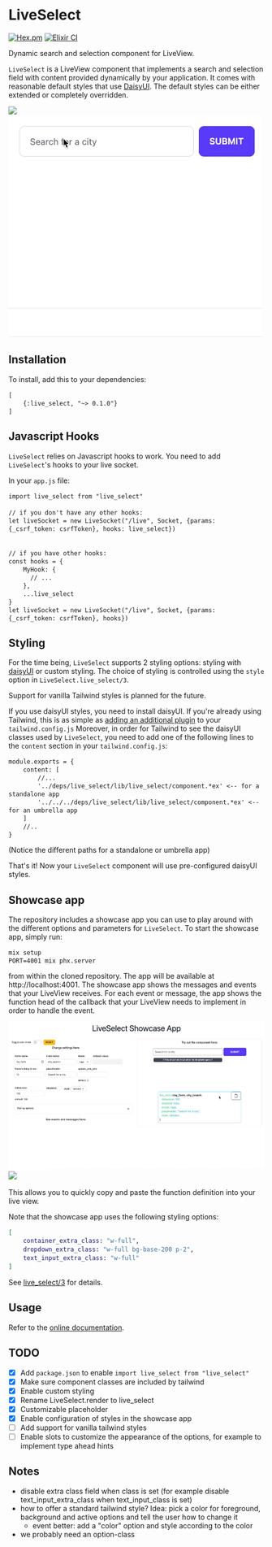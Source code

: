 # LiveSelect

[![Hex.pm](https://img.shields.io/hexpm/v/live_select.svg)](https://hex.pm/packages/live_select)
[![Elixir CI](https://github.com/maxmarcon/live_select/actions/workflows/elixir.yml/badge.svg)](https://github.com/maxmarcon/live_select/actions/workflows/elixir.yml)

Dynamic search and selection component for LiveView.

`LiveSelect` is a LiveView component that implements a search and selection
field with content provided dynamically by your application. It comes with reasonable default styles
that use [DaisyUI](https://daisyui.com/). The default styles can be either extended or completely overridden.

![](assets/demo.gif)
![](priv/static/images/demo.gif)

## Installation

To install, add this to your dependencies:

```
[
    {:live_select, "~> 0.1.0"}
]
```

## Javascript Hooks

`LiveSelect` relies on Javascript hooks to work. You need to add `LiveSelect`'s hooks to your live socket.

In your `app.js` file:

```
import live_select from "live_select"

// if you don't have any other hooks:
let liveSocket = new LiveSocket("/live", Socket, {params: {_csrf_token: csrfToken}, hooks: live_select})


// if you have other hooks:
const hooks = {
    MyHook: {
      // ...
    },
    ...live_select
}
let liveSocket = new LiveSocket("/live", Socket, {params: {_csrf_token: csrfToken}, hooks})
```

## Styling

For the time being, `LiveSelect` supports 2 styling options: styling with [daisyUI](https://daisyui.com/) or custom styling. The choice
of styling is controlled using the `style` option in `LiveSelect.live_select/3`.

Support for vanilla Tailwind styles is planned for the future.

If you use daisyUI styles, you need to install daisyUI. If you're already using Tailwind, this is as simple as [adding an additional plugin](https://daisyui.com/docs/install/) to your `tailwind.config.js`
Moreover, in order for Tailwind to see the daisyUI classes used by `LiveSelect`, you need to add one of the following lines to the `content` section in your `tailwind.config.js`:

```
module.exports = {
    content: [
        //...
        '../deps/live_select/lib/live_select/component.*ex' <-- for a standalone app
        '../../../deps/live_select/lib/live_select/component.*ex' <-- for an umbrella app
    ]
    //..
}
```

(Notice the different paths for a standalone or umbrella app)

That's it! Now your `LiveSelect` component will use pre-configured daisyUI styles.

## Showcase app

The repository includes a showcase app you can use to play around with the different options and parameters for `LiveSelect`.
To start the showcase app, simply run:

```
mix setup
PORT=4001 mix phx.server
```

from within the cloned repository. The app will be available at http://localhost:4001.
The showcase app shows the messages and events that your LiveView receives. For each event or message, the app shows the function head
of the callback that your LiveView needs to implement in order to handle the event.

![](priv/static/images/showcase.gif)
![](assets/showcase.gif)

This allows you to quickly copy and paste the function definition into your live view.

Note that the showcase app uses the following styling options:

```elixir
[
    container_extra_class: "w-full",
    dropdown_extra_class: "w-full bg-base-200 p-2",
    text_input_extra_class: "w-full"
]
```

See [live_select/3](https://hexdocs.pm/live_select/LiveSelect.html#live_select/3) for details.

## Usage

Refer to the [online documentation](https://hexdocs.pm/live_select/LiveSelect.html).

## TODO

 - [X] Add `package.json` to enable `import live_select from "live_select"`
 - [X] Make sure component classes are included by tailwind 
 - [X] Enable custom styling 
 - [X] Rename LiveSelect.render to live_select
 - [X] Customizable placeholder
 - [X] Enable configuration of styles in the showcase app
 - [ ] Add support for vanilla tailwind styles
 - [ ] Enable slots to customize the appearance of the options, for example to implement type ahead hints

## Notes

- disable extra class field when class is set (for example disable text_input_extra_class when text_input_class is set)
- how to offer a standard tailwind style? Idea: pick a color for foreground, background and active options and tell the user how to change it
  - event better: add a "color" option and style according to the color
- we probably need an option-class